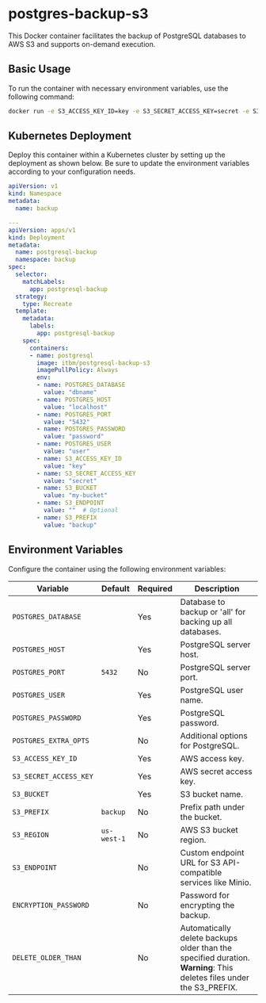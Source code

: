 
# postgres-backup-s3

This Docker container facilitates the backup of PostgreSQL databases to AWS S3 and supports on-demand execution.

## Basic Usage

To run the container with necessary environment variables, use the following command:

```sh
docker run -e S3_ACCESS_KEY_ID=key -e S3_SECRET_ACCESS_KEY=secret -e S3_BUCKET=my-bucket -e S3_PREFIX=backup -e POSTGRES_DATABASE=dbname -e POSTGRES_USER=user -e POSTGRES_PASSWORD=password -e POSTGRES_HOST=localhost masterkain/postgres-backup-s3
```

## Kubernetes Deployment

Deploy this container within a Kubernetes cluster by setting up the deployment as shown below. Be sure to update the environment variables according to your configuration needs.

```yaml
apiVersion: v1
kind: Namespace
metadata:
  name: backup

---
apiVersion: apps/v1
kind: Deployment
metadata:
  name: postgresql-backup
  namespace: backup
spec:
  selector:
    matchLabels:
      app: postgresql-backup
  strategy:
    type: Recreate
  template:
    metadata:
      labels:
        app: postgresql-backup
    spec:
      containers:
      - name: postgresql
        image: itbm/postgresql-backup-s3
        imagePullPolicy: Always
        env:
        - name: POSTGRES_DATABASE
          value: "dbname"
        - name: POSTGRES_HOST
          value: "localhost"
        - name: POSTGRES_PORT
          value: "5432"
        - name: POSTGRES_PASSWORD
          value: "password"
        - name: POSTGRES_USER
          value: "user"
        - name: S3_ACCESS_KEY_ID
          value: "key"
        - name: S3_SECRET_ACCESS_KEY
          value: "secret"
        - name: S3_BUCKET
          value: "my-bucket"
        - name: S3_ENDPOINT
          value: ""  # Optional
        - name: S3_PREFIX
          value: "backup"
```

## Environment Variables

Configure the container using the following environment variables:

| Variable               | Default     | Required | Description |
|------------------------|-------------|----------|-------------|
| `POSTGRES_DATABASE`    |             | Yes      | Database to backup or 'all' for backing up all databases. |
| `POSTGRES_HOST`        |             | Yes      | PostgreSQL server host. |
| `POSTGRES_PORT`        | `5432`      | No       | PostgreSQL server port. |
| `POSTGRES_USER`        |             | Yes      | PostgreSQL user name. |
| `POSTGRES_PASSWORD`    |             | Yes      | PostgreSQL password. |
| `POSTGRES_EXTRA_OPTS`  |             | No       | Additional options for PostgreSQL. |
| `S3_ACCESS_KEY_ID`     |             | Yes      | AWS access key. |
| `S3_SECRET_ACCESS_KEY` |             | Yes      | AWS secret access key. |
| `S3_BUCKET`            |             | Yes      | S3 bucket name. |
| `S3_PREFIX`            | `backup`    | No       | Prefix path under the bucket. |
| `S3_REGION`            | `us-west-1` | No       | AWS S3 bucket region. |
| `S3_ENDPOINT`          |             | No       | Custom endpoint URL for S3 API-compatible services like Minio. |
| `ENCRYPTION_PASSWORD`  |             | No       | Password for encrypting the backup. |
| `DELETE_OLDER_THAN`    |             | No       | Automatically delete backups older than the specified duration. **Warning**: This deletes files under the S3_PREFIX. |
